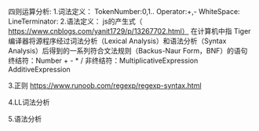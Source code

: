 四则运算分析:
1.词法定义：
  TokenNumber:0,1..
  Operator:+,-
  WhiteSpace:<SP>
  LineTerminator:<LF><CR>
2.语法定义：
  js的产生式（ https://www.cnblogs.com/yanit1729/p/13267702.html）
    在计算机中指 Tiger 编译器将源程序经过词法分析（Lexical Analysis）和语法分析（Syntax Analysis）后得到的一系列符合文法规则（Backus-Naur Form，BNF）的语句
  终结符：Number + - * /
  非终结符：MultiplicativeExpression  AdditiveExpression

3.正则
 https://www.runoob.com/regexp/regexp-syntax.html
 
4.LL词法分析

5.语法分析